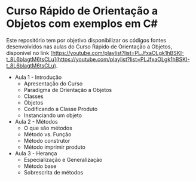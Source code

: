 # Curso Rápido de Orientação a Objetos com exemplos em C#

Este repositório tem por objetivo disponibilizar os códigos fontes desenvolvidos nas aulas do Curso Rápido de Orientação a Objetos, disponível no link [https://youtube.com/playlist?list=PLJfxaOLgk1hBSKI-t_8L6blagtM6tsCLu](https://youtube.com/playlist?list=PLJfxaOLgk1hBSKI-t_8L6blagtM6tsCLu).

 * Aula 1 - Introdução
    * Apresentação do Curso
    * Paradigma de Orientação a Objetos
    * Classes
    * Objetos
    * Codificando a Classe Produto
    * Instanciando um objeto
 * Aula 2 - Métodos
    * O que são métodos
    * Método vs. Função
    * Método construtor
    * Método imprimir produto
 * Aula 3 - Herança
    * Especialização e Generalização
    * Método base
    * Sobrescrita de métodos